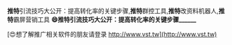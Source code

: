 **推特**引流技巧大公开：提高转化率的关键步骤,**推特**群控工具,**推特**改资料机器人,**推特**霸屏营销工具
**😄**推特**引流技巧大公开：提高转化率的关键步骤______**

[😍想了解推广相关软件的朋友请登录 http://www.vst.tw](http://www.vst.tw)



